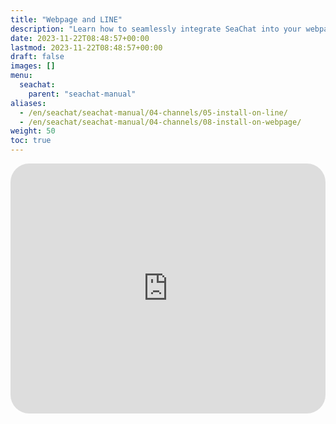 ```yaml
---
title: "Webpage and LINE"
description: "Learn how to seamlessly integrate SeaChat into your webpage and LINE messaging platform. Our comprehensive guide walks you through the installation process step-by-step, ensuring you can harness the power of SeaChat across multiple platforms. Enhance your online presence and streamline communication with this versatile solution. Watch our tutorial now!"
date: 2023-11-22T08:48:57+00:00
lastmod: 2023-11-22T08:48:57+00:00
draft: false
images: []
menu:
  seachat:
    parent: "seachat-manual"
aliases:
  - /en/seachat/seachat-manual/04-channels/05-install-on-line/
  - /en/seachat/seachat-manual/04-channels/08-install-on-webpage/
weight: 50
toc: true
---
```


  <iframe width="100%" height="400" src="https://www.youtube.com/embed/?listType=playlist&list=PL8K7_LTqly44LeOocjDOpXH0svonxa0T0&index=2" title="YouTube video player" frameborder="0" allow="accelerometer; autoplay; clipboard-write; encrypted-media; gyroscope; picture-in-picture" allowfullscreen style="border-radius: 30px;"></iframe>